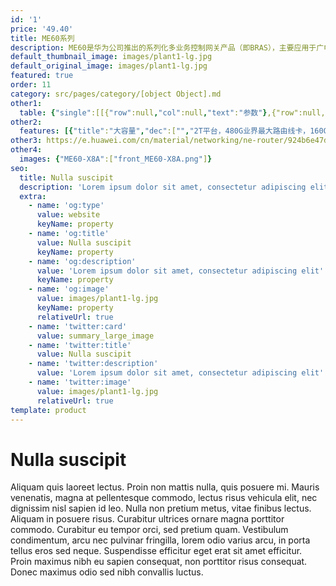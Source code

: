 ```yaml
---
id: '1'
price: '49.40'
title: ME60系列
description: ME60是华为公司推出的系列化多业务控制网关产品（即BRAS），主要应用于广电、教育等行业，提供统一的用户接入与管理平台。
default_thumbnail_image: images/plant1-lg.jpg
default_original_image: images/plant1-lg.jpg
featured: true
order: 11
category: src/pages/category/[object Object].md
other1: 
  table: {"single":[[{"row":null,"col":null,"text":"参数"},{"row":null,"col":null,"text":"ME60-X16/X16A"},{"row":null,"col":null,"text":"ME60-X8/X8A"},{"row":null,"col":null,"text":"ME60-X3"}],[{"row":null,"col":null,"text":"交换容量"},{"row":null,"col":null,"text":"154.89 Tbps"},{"row":null,"col":null,"text":"77.46Tbps"},{"row":null,"col":null,"text":"20.94 Tbps"}],[{"row":null,"col":null,"text":"转发性能"},{"row":null,"col":null,"text":"38400 Mpps"},{"row":null,"col":null,"text":"19200 Mpps"},{"row":null,"col":null,"text":"1800 Mpps"}],[{"row":null,"col":null,"text":"槽位数"},{"row":null,"col":null,"text":"22个， 其中16个业务线路板位，2个主控板槽位，4个交换网板槽位"},{"row":null,"col":null,"text":"11/12个， 其中8个业务线路板槽位，2个路由交换板槽位，1/2个交换网板槽位"},{"row":null,"col":null,"text":"5个， 其中3个业务线路板槽位，2个主控板槽位"}],[{"row":null,"col":null,"text":"子卡槽位"},{"row":null,"col":null,"text":"最大64"},{"row":null,"col":null,"text":"最大32"},{"row":null,"col":null,"text":"最大12"}],[{"row":null,"col":null,"text":"外形尺寸 (W×D×H，mm)"},{"row":null,"col":null,"text":"442 × 650 ×1420 (32U）/\n442 × 650 *1778 (40U)"},{"row":null,"col":null,"text":"442×650× 620 (14U）/\n442×650× 930 (21U)"},{"row":null,"col":null,"text":"442×650×175（DC 4U）/\n442×650×220（AC 5U）"}],[{"row":null,"col":null,"text":"满配重量"},{"row":null,"col":null,"text":"279kg/316kg"},{"row":null,"col":null,"text":"136kg/190kg"},{"row":null,"col":null,"text":"42kg（DC）/52kg（AC）"}],[{"row":null,"col":null,"text":"BRAS"},{"row":null,"col":"3","text":"用户接入协议: PPPoE、PPPoEoA、PPPoA、IPoE、IPoEoA、802.1X、ND接入等\n用户认证协议: PAP、CHAP、MSCHAP、RADIUS、HWTACACS\n用户计费协议: RADIUS、HWTACACS、COPS"}],[{"row":null,"col":null,"text":"IPv4/IPv6"},{"row":null,"col":"3","text":"全面支持IPv4和IPv6双协议栈\n支持NAT64、NAT44、DS-Lite等技术"}],[{"row":null,"col":null,"text":"可靠性"},{"row":null,"col":"3","text":"支持全面的BFD功能，独有的硬件BFD，最小10ms故障检测能力\n支持NSF/NSR/GR"}],[{"row":null,"col":null,"text":"QoS"},{"row":null,"col":"3","text":"支持5级H-QoS调度"}],[{"row":null,"col":null,"text":"DAA"},{"row":null,"col":"3","text":"支持DAA（Destination Address Accounting，目的地址计费）功能"}]]}
other2:
  features: [{"title":"大容量","dec":["","2T平台，480G业界最大路由线卡，160G的大容量NAT业务线卡",""]},{"title":"高可靠性","dec":["","设备级、网络级、业务级多层次可靠性，业界独创的多机热备方案，保障业务平稳运行",""]},{"title":"全业务接入","dec":["","统一的用户接入与管理平台，全面支持IPOX、PPPoX、802.1x、web认证等多种业务接入能力",""]}]
other3: https://e.huawei.com/cn/material/networking/ne-router/924b6e47d1d74633a7f85a70206e0008
other4:
  images: {"ME60-X8A":["front_ME60-X8A.png"]}
seo:
  title: Nulla suscipit
  description: 'Lorem ipsum dolor sit amet, consectetur adipiscing elit'
  extra:
    - name: 'og:type'
      value: website
      keyName: property
    - name: 'og:title'
      value: Nulla suscipit
      keyName: property
    - name: 'og:description'
      value: 'Lorem ipsum dolor sit amet, consectetur adipiscing elit'
      keyName: property
    - name: 'og:image'
      value: images/plant1-lg.jpg
      keyName: property
      relativeUrl: true
    - name: 'twitter:card'
      value: summary_large_image
    - name: 'twitter:title'
      value: Nulla suscipit
    - name: 'twitter:description'
      value: 'Lorem ipsum dolor sit amet, consectetur adipiscing elit'
    - name: 'twitter:image'
      value: images/plant1-lg.jpg
      relativeUrl: true
template: product
---
```


# Nulla suscipit

Aliquam quis laoreet lectus. Proin non mattis nulla, quis posuere mi. Mauris venenatis, magna at pellentesque commodo, lectus risus vehicula elit, nec dignissim nisl sapien id leo. Nulla non pretium metus, vitae finibus lectus. Aliquam in posuere risus. Curabitur ultrices ornare magna porttitor commodo. Curabitur eu tempor orci, sed pretium quam. Vestibulum condimentum, arcu nec pulvinar fringilla, lorem odio varius arcu, in porta tellus eros sed neque. Suspendisse efficitur eget erat sit amet efficitur. Proin maximus nibh eu sapien consequat, non porttitor risus consequat. Donec maximus odio sed nibh convallis luctus.